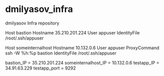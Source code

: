 # dmilyasov_infra
dmilyasov Infra repository

Host bastion
  Hostname 35.210.201.224
  User appuser
  IdentityFile /root/.ssh/appuser

Host someinternalhost
  Hostname 10.132.0.6
  User appuser
  ProxyCommand ssh -W %h:%p bastion
  IdentityFile /root/.ssh/appuser

bastion_IP = 35.210.201.224
someinternalhost_IP = 10.132.0.6
testapp_IP = 34.91.63.229
testapp_port = 9292
